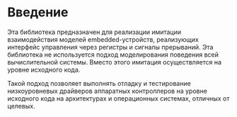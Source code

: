 # Введение

Эта библиотека предназначен для реализации имитации взаимодействия моделей embedded-устройств, реализующих интерфейс управления через регистры и сигналы прерываний. Эта библиотека не используется подход моделирования поведения всей вычислительной системы. Вместо этого имитация осуществляется на уровне исходного кода.

Такой подход позволяет выполнять отладку и тестирование низкоуровневых драйверов аппаратных контроллеров на уровне исходного кода на архитектурах и операционных системах, отличных от целевых.
